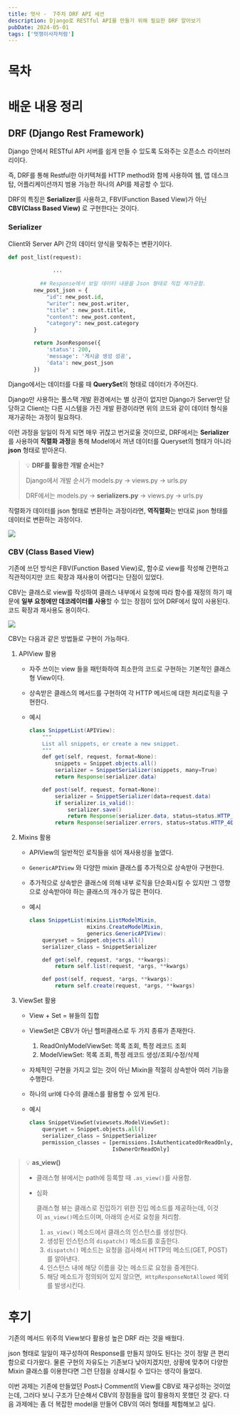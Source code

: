 ```yaml
---
title: 멋사 -  7주차 DRF API 세션
description: Django로 RESTful API를 만들기 위해 필요한 DRF 알아보기
pubDate: 2024-05-01
tags: ['멋쟁이사자처럼']
---
```


# 목차

# 배운 내용 정리

## DRF (Django Rest Framework)

Django 안에서 RESTful API 서버를 쉽게 만들 수 있도록 도와주는 오픈소스 라이브러리이다.

즉, DRF를 통해 Restful한 아키텍쳐를 HTTP method와 함께 사용하여 웹, 앱 데스크탑, 어플리케이션까지 범용 가능한 하나의 API를 제공할 수 있다.

DRF의 특징은 **Serializer**를 사용하고, FBV(Function Based View)가 아닌 **CBV(Class Based View)** 로 구현한다는 것이다.

### Serializer

Client와 Server API 간의 데이터 양식을 맞춰주는 변환기이다.

```python
def post_list(request):
			 
			  ... 
			  
	      ## Response에서 보일 데이터 내용을 Json 형태로 직접 재가공함.
        new_post_json = {
            "id": new_post.id,
            "writer": new_post.writer,
            "title" : new_post.title,
            "content": new_post.content,
            "category": new_post.category
        }

        return JsonResponse({
            'status': 200,
            'message': '게시글 생성 성공',
            'data': new_post_json
        })
```

Django에서는 데이터를 다룰 때 **QuerySet**의 형태로 데이터가 주어진다.

Django만 사용하는 풀스택 개발 환경에서는 별 상관이 없지만 Django가 Server만 담당하고 Client는 다른 시스템을 가진 개발 환경이라면 위의 코드와 같이 데이터 형식을 재가공하는 과정이 필요하다.

이런 과정을 일일이 하게 되면 매우 귀찮고 번거로울 것이므로, DRF에서는 **Serializer**를 사용하여 **직렬화 과정**을 통해 Model에서 꺼낸 데이터를 Queryset의 형태가 아니라 **json** 형태로 받아온다.

>💡 **DRF를 활용한 개발 순서는?**
>
> Django에서 개발 순서가 models.py → views.py → urls.py
>
> DRF에서는 models.py → **serializers.py** → views.py → urls.py

직렬화가 데이터를 json 형태로 변환하는 과정이라면, **역직렬화**는 반대로 json 형태를 데이터로 변환하는 과정이다.

![](Serializer.png)

### CBV (Class Based View)

기존에 쓰던 방식은 FBV(Function Based View)로, 함수로 view를 작성해 간편하고 직관적이지만 코드 확장과 재사용이 어렵다는 단점이 있었다.

CBV는 클래스로 view를 작성하여 클래스 내부에서 요청에 따라 함수를 재정의 하기 때문에 **일부 요청에만 데코레이터를 사용**할 수 있는 장점이 있어 DRF에서 많이 사용된다. 코드 확장과 재사용도 용이하다.

![](CBV.png)

CBV는 다음과 같은 방법들로 구현이 가능하다.

1. APIView 활용
    - 자주 쓰이는 view 들을 패턴화하여 최소한의 코드로 구현하는 기본적인 클래스형 View이다.
    - 상속받은 클래스의 메서드를 구현하여 각 HTTP 메서드에 대한 처리로직을 구현한다.
    - 예시
        
        ```java
        class SnippetList(APIView):
            """
            List all snippets, or create a new snippet.
            """
            def get(self, request, format=None):
                snippets = Snippet.objects.all()
                serializer = SnippetSerializer(snippets, many=True)
                return Response(serializer.data)
        
            def post(self, request, format=None):
                serializer = SnippetSerializer(data=request.data)
                if serializer.is_valid():
                    serializer.save()
                    return Response(serializer.data, status=status.HTTP_201_CREATED)
                return Response(serializer.errors, status=status.HTTP_400_BAD_REQUEST)
        ```
        

1. Mixins 활용
    - APIView의 일반적인 로직들을 섞어 재사용성을 높였다.
    - `GenericAPIView` 와 다양한 mixin 클래스를 추가적으로 상속받아 구현한다.
    - 추가적으로 상속받은 클래스에 의해 내부 로직을 단순화시킬 수 있지만 그 영향으로 상속받아야 하는 클래스의 개수가 많은 편이다.
    - 예시
        
        ```java
        class SnippetList(mixins.ListModelMixin,
                          mixins.CreateModelMixin,
                          generics.GenericAPIView):
            queryset = Snippet.objects.all()
            serializer_class = SnippetSerializer
        
            def get(self, request, *args, **kwargs):
                return self.list(request, *args, **kwargs)
        
            def post(self, request, *args, **kwargs):
                return self.create(request, *args, **kwargs)
        ```
        

1. ViewSet 활용
    - View + Set = 뷰들의 집합
    - ViewSet은 CBV가 아닌 헬퍼클래스로 두 가지 종류가 존재한다.
        1. ReadOnlyModelViewSet: 목록 조회, 특정 레코드 조회
        2. ModelViewSet: 목록 조회, 특정 레코드 생성/조회/수정/삭제
    - 자체적인 구현을 가지고 있는 것이 아닌 Mixin을 적절히 상속받아 여러 기능을 수행한다.
    - 하나의 url에 다수의 클래스를 활용할 수 있게 된다.
    - 예시
        
        ```python
        class SnippetViewSet(viewsets.ModelViewSet):
            queryset = Snippet.objects.all()
            serializer_class = SnippetSerializer
            permission_classes = [permissions.IsAuthenticatedOrReadOnly,
                                  IsOwnerOrReadOnly]
        ```
        
>💡 **as_view()**
>
>- 클래스형 뷰에서는 path에 등록할 때 `.as_view()`를 사용함.
>- 심화
>    
>    클래스형 뷰는 클래스로 진입하기 위한 진입 메소드를 제공하는데, 이것이 `as_view()`메소드이며, 아래의 순서로 요청을 처리함.
>    
>    1. `as_view()` 메소드에서 클래스의 인스턴스를 생성한다.
>    2. 생성된 인스턴스의 `dispatch()` 메소드를 호출한다.
>    3. `dispatch()` 메소드는 요청을 검사해서 HTTP의 메소드(GET, POST)를 알아낸다.
>    4. 인스턴스 내에 해당 이름을 갖는 메소드로 요청을 중계한다.
>    5. 해당 메소드가 정의되어 있지 않으면,  `HttpResponseNotAllowed` 예외를 발생시킨다.

# 후기

기존의 메서드 위주의 View보다 활용성 높은 DRF 라는 것을 배웠다.

json 형태로 일일이 재구성하여 Response를 만들지 않아도 된다는 것이 정말 큰 편리함으로 다가왔다. 물론 구현의 자유도는 기존보다 낮아지겠지만, 상황에 맞추어 다양한 Mixin 클래스를 이용한다면 그런 단점을 상쇄시킬 수 있다는 생각이 들었다.

이번 과제는 기존에 만들었던 Post나 Comment의 View를 CBV로 재구성하는 것이었는데, 그러다 보니 구조가 단순해서 CBV의 장점들을 많이 활용하지 못했던 것 같다. 다음 과제에는 좀 더 복잡한 model을 만들어 CBV의 여러 형태를 체험해보고 싶다.